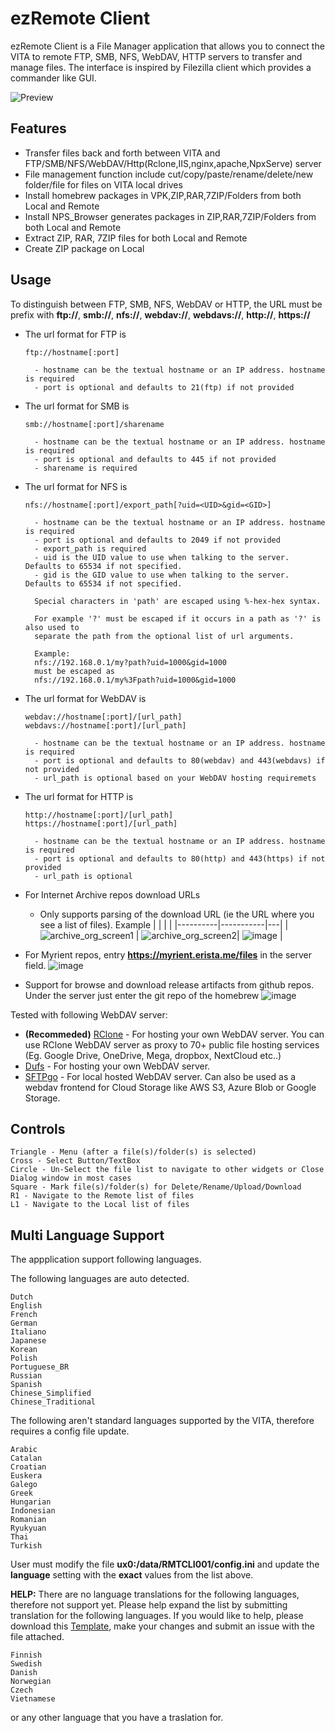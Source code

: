 # ezRemote Client

ezRemote Client is a File Manager application that allows you to connect the VITA to remote FTP, SMB, NFS, WebDAV, HTTP servers to transfer and manage files. The interface is inspired by Filezilla client which provides a commander like GUI.

![Preview](/screenshot.jpg)

## Features
 - Transfer files back and forth between VITA and FTP/SMB/NFS/WebDAV/Http(Rclone,IIS,nginx,apache,NpxServe) server
 - File management function include cut/copy/paste/rename/delete/new folder/file for files on VITA local drives
 - Install homebrew packages in VPK,ZIP,RAR,7ZIP/Folders from both Local and Remote
 - Install NPS_Browser generates packages in ZIP,RAR,7ZIP/Folders from both Local and Remote
 - Extract ZIP, RAR, 7ZIP files for both Local and Remote
 - Create ZIP package on Local

## Usage
To distinguish between FTP, SMB, NFS, WebDAV or HTTP, the URL must be prefix with **ftp://**, **smb://**, **nfs://**, **webdav://**, **webdavs://**, **http://**, **https://**

 - The url format for FTP is
   ```
   ftp://hostname[:port]

     - hostname can be the textual hostname or an IP address. hostname is required
     - port is optional and defaults to 21(ftp) if not provided
   ```

 - The url format for SMB is
   ```
   smb://hostname[:port]/sharename

     - hostname can be the textual hostname or an IP address. hostname is required
     - port is optional and defaults to 445 if not provided
     - sharename is required
   ```

 - The url format for NFS is
   ```
   nfs://hostname[:port]/export_path[?uid=<UID>&gid=<GID>]

     - hostname can be the textual hostname or an IP address. hostname is required
     - port is optional and defaults to 2049 if not provided
     - export_path is required
     - uid is the UID value to use when talking to the server. Defaults to 65534 if not specified.
     - gid is the GID value to use when talking to the server. Defaults to 65534 if not specified.

     Special characters in 'path' are escaped using %-hex-hex syntax.

     For example '?' must be escaped if it occurs in a path as '?' is also used to
     separate the path from the optional list of url arguments.

     Example:
     nfs://192.168.0.1/my?path?uid=1000&gid=1000
     must be escaped as
     nfs://192.168.0.1/my%3Fpath?uid=1000&gid=1000
   ```

 - The url format for WebDAV is
   ```
   webdav://hostname[:port]/[url_path]
   webdavs://hostname[:port]/[url_path]

     - hostname can be the textual hostname or an IP address. hostname is required
     - port is optional and defaults to 80(webdav) and 443(webdavs) if not provided
     - url_path is optional based on your WebDAV hosting requiremets
   ```
  
 - The url format for HTTP is
   ```
   http://hostname[:port]/[url_path]
   https://hostname[:port]/[url_path]

     - hostname can be the textual hostname or an IP address. hostname is required
     - port is optional and defaults to 80(http) and 443(https) if not provided
     - url_path is optional
   ```

- For Internet Archive repos download URLs
  - Only supports parsing of the download URL (ie the URL where you see a list of files). Example
    |      |           |  |
    |----------|-----------|---|
    | ![archive_org_screen1](https://github.com/user-attachments/assets/b129b6cf-b938-4d7c-a3fa-61e1c633c1f6) | ![archive_org_screen2](https://github.com/user-attachments/assets/646106d1-e60b-4b35-b153-3475182df968)| ![image](https://github.com/user-attachments/assets/cad94de8-a694-4ef5-92a8-b87468e30adb) |

- For Myrient repos, entry **https://myrient.erista.me/files** in the server field.
  ![image](https://github.com/user-attachments/assets/b80e2bec-b8cc-4acc-9ab6-7b0dc4ef20e6)

- Support for browse and download  release artifacts from github repos. Under the server just enter the git repo of the homebrew
  ![image](https://github.com/user-attachments/assets/f8e931ea-f1d1-4af8-aed5-b0dfe661a230)

Tested with following WebDAV server:
 - **(Recommeded)** [RClone](https://rclone.org/) - For hosting your own WebDAV server. You can use RClone WebDAV server as proxy to 70+ public file hosting services (Eg. Google Drive, OneDrive, Mega, dropbox, NextCloud etc..)
 - [Dufs](https://github.com/sigoden/dufs) - For hosting your own WebDAV server.
 - [SFTPgo](https://github.com/drakkan/sftpgo) - For local hosted WebDAV server. Can also be used as a webdav frontend for Cloud Storage like AWS S3, Azure Blob or Google Storage.

## Controls
```
Triangle - Menu (after a file(s)/folder(s) is selected)
Cross - Select Button/TextBox
Circle - Un-Select the file list to navigate to other widgets or Close Dialog window in most cases
Square - Mark file(s)/folder(s) for Delete/Rename/Upload/Download
R1 - Navigate to the Remote list of files
L1 - Navigate to the Local list of files
```

## Multi Language Support
The appplication support following languages.

The following languages are auto detected.
```
Dutch
English
French
German
Italiano
Japanese
Korean
Polish
Portuguese_BR
Russian
Spanish
Chinese_Simplified
Chinese_Traditional
```

The following aren't standard languages supported by the VITA, therefore requires a config file update.
```
Arabic
Catalan
Croatian
Euskera
Galego
Greek
Hungarian
Indonesian
Romanian
Ryukyuan
Thai
Turkish
```
User must modify the file **ux0:/data/RMTCLI001/config.ini** and update the **language** setting with the **exact** values from the list above.

**HELP:** There are no language translations for the following languages, therefore not support yet. Please help expand the list by submitting translation for the following languages. If you would like to help, please download this [Template](https://github.com/cy33hc/vita-ezremote-client/blob/master/lang/English.ini), make your changes and submit an issue with the file attached.
```
Finnish
Swedish
Danish
Norwegian
Czech
Vietnamese
```
or any other language that you have a traslation for.
